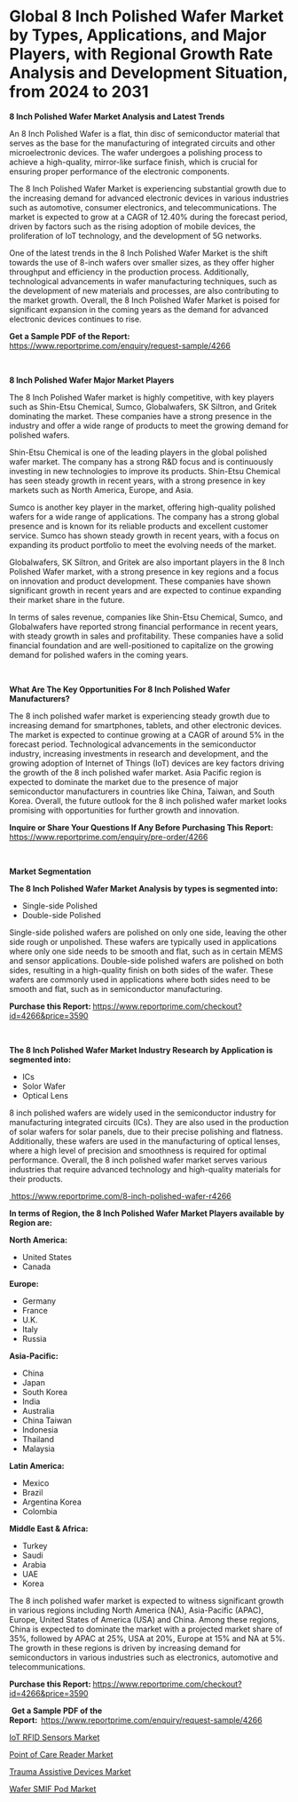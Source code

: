 <p><h1>Global 8 Inch Polished Wafer Market by Types, Applications, and Major Players, with Regional Growth Rate Analysis and Development Situation, from 2024 to 2031</h1></p><p><strong>8 Inch Polished Wafer Market Analysis and Latest Trends</strong></p>
<p><p>An 8 Inch Polished Wafer is a flat, thin disc of semiconductor material that serves as the base for the manufacturing of integrated circuits and other microelectronic devices. The wafer undergoes a polishing process to achieve a high-quality, mirror-like surface finish, which is crucial for ensuring proper performance of the electronic components.</p><p>The 8 Inch Polished Wafer Market is experiencing substantial growth due to the increasing demand for advanced electronic devices in various industries such as automotive, consumer electronics, and telecommunications. The market is expected to grow at a CAGR of 12.40% during the forecast period, driven by factors such as the rising adoption of mobile devices, the proliferation of IoT technology, and the development of 5G networks.</p><p>One of the latest trends in the 8 Inch Polished Wafer Market is the shift towards the use of 8-inch wafers over smaller sizes, as they offer higher throughput and efficiency in the production process. Additionally, technological advancements in wafer manufacturing techniques, such as the development of new materials and processes, are also contributing to the market growth. Overall, the 8 Inch Polished Wafer Market is poised for significant expansion in the coming years as the demand for advanced electronic devices continues to rise.</p></p>
<p><strong>Get a Sample PDF of the Report:&nbsp;</strong> <a href="https://www.reportprime.com/enquiry/request-sample/4266">https://www.reportprime.com/enquiry/request-sample/4266</a></p>
<p>&nbsp;</p>
<p><strong>8 Inch Polished Wafer Major Market Players</strong></p>
<p><p>The 8 Inch Polished Wafer market is highly competitive, with key players such as Shin-Etsu Chemical, Sumco, Globalwafers, SK Siltron, and Gritek dominating the market. These companies have a strong presence in the industry and offer a wide range of products to meet the growing demand for polished wafers.</p><p>Shin-Etsu Chemical is one of the leading players in the global polished wafer market. The company has a strong R&D focus and is continuously investing in new technologies to improve its products. Shin-Etsu Chemical has seen steady growth in recent years, with a strong presence in key markets such as North America, Europe, and Asia.</p><p>Sumco is another key player in the market, offering high-quality polished wafers for a wide range of applications. The company has a strong global presence and is known for its reliable products and excellent customer service. Sumco has shown steady growth in recent years, with a focus on expanding its product portfolio to meet the evolving needs of the market.</p><p>Globalwafers, SK Siltron, and Gritek are also important players in the 8 Inch Polished Wafer market, with a strong presence in key regions and a focus on innovation and product development. These companies have shown significant growth in recent years and are expected to continue expanding their market share in the future.</p><p>In terms of sales revenue, companies like Shin-Etsu Chemical, Sumco, and Globalwafers have reported strong financial performance in recent years, with steady growth in sales and profitability. These companies have a solid financial foundation and are well-positioned to capitalize on the growing demand for polished wafers in the coming years.</p></p>
<p>&nbsp;</p>
<p><strong>What Are The Key Opportunities For 8 Inch Polished Wafer Manufacturers?</strong></p>
<p><p>The 8 inch polished wafer market is experiencing steady growth due to increasing demand for smartphones, tablets, and other electronic devices. The market is expected to continue growing at a CAGR of around 5% in the forecast period. Technological advancements in the semiconductor industry, increasing investments in research and development, and the growing adoption of Internet of Things (IoT) devices are key factors driving the growth of the 8 inch polished wafer market. Asia Pacific region is expected to dominate the market due to the presence of major semiconductor manufacturers in countries like China, Taiwan, and South Korea. Overall, the future outlook for the 8 inch polished wafer market looks promising with opportunities for further growth and innovation.</p></p>
<p><strong>Inquire or Share Your Questions If Any Before Purchasing This Report:</strong> <a href="https://www.reportprime.com/enquiry/pre-order/4266">https://www.reportprime.com/enquiry/pre-order/4266</a></p>
<p>&nbsp;</p>
<p><strong>Market Segmentation</strong></p>
<p><strong>The 8 Inch Polished Wafer Market Analysis by types is segmented into:</strong></p>
<p><ul><li>Single-side Polished</li><li>Double-side Polished</li></ul></p>
<p><p>Single-side polished wafers are polished on only one side, leaving the other side rough or unpolished. These wafers are typically used in applications where only one side needs to be smooth and flat, such as in certain MEMS and sensor applications. Double-side polished wafers are polished on both sides, resulting in a high-quality finish on both sides of the wafer. These wafers are commonly used in applications where both sides need to be smooth and flat, such as in semiconductor manufacturing.</p></p>
<p><strong>Purchase this Report:&nbsp;</strong><a href="https://www.reportprime.com/checkout?id=4266&price=3590">https://www.reportprime.com/checkout?id=4266&price=3590</a></p>
<p>&nbsp;</p>
<p><strong>The 8 Inch Polished Wafer Market Industry Research by Application is segmented into:</strong></p>
<p><ul><li>ICs</li><li>Solor Wafer</li><li>Optical Lens</li></ul></p>
<p><p>8 inch polished wafers are widely used in the semiconductor industry for manufacturing integrated circuits (ICs). They are also used in the production of solar wafers for solar panels, due to their precise polishing and flatness. Additionally, these wafers are used in the manufacturing of optical lenses, where a high level of precision and smoothness is required for optimal performance. Overall, the 8 inch polished wafer market serves various industries that require advanced technology and high-quality materials for their products.</p></p>
<p><a href="https://www.reportprime.com/8-inch-polished-wafer-r4266">&nbsp;https://www.reportprime.com/8-inch-polished-wafer-r4266</a></p>
<p><strong>In terms of Region, the 8 Inch Polished Wafer Market Players available by Region are:</strong></p>
<p>
    <p> <strong> North America: </strong>
        <ul>
            <li>United States</li>
            <li>Canada</li>
        </ul>
        </p> 
    <p> <strong> Europe: </strong>
        <ul>
            <li>Germany</li>
            <li>France</li>
            <li>U.K.</li>
            <li>Italy</li>
            <li>Russia</li>
        </ul>
        </p> 
    <p> <strong> Asia-Pacific: </strong>
        <ul>
            <li>China</li>
            <li>Japan</li>
            <li>South Korea</li>
            <li>India</li>
            <li>Australia</li>
            <li>China Taiwan</li>
            <li>Indonesia</li>
            <li>Thailand</li>
            <li>Malaysia</li>
        </ul>
        </p> 
    <p> <strong> Latin America: </strong>
        <ul>
            <li>Mexico</li>
            <li>Brazil</li>
            <li>Argentina Korea</li>
            <li>Colombia</li>
        </ul>
        </p> 
    <p> <strong> Middle East & Africa: </strong>
        <ul>
            <li>Turkey</li>
            <li>Saudi</li>
            <li>Arabia</li>
            <li>UAE</li>
            <li>Korea</li>
        </ul>
    </p>
    </p>
<p><p>The 8 inch polished wafer market is expected to witness significant growth in various regions including North America (NA), Asia-Pacific (APAC), Europe, United States of America (USA) and China. Among these regions, China is expected to dominate the market with a projected market share of 35%, followed by APAC at 25%, USA at 20%, Europe at 15% and NA at 5%. The growth in these regions is driven by increasing demand for semiconductors in various industries such as electronics, automotive and telecommunications.</p></p>
<p><strong>Purchase this Report: </strong><a href="https://www.reportprime.com/checkout?id=4266&price=3590">https://www.reportprime.com/checkout?id=4266&price=3590</a></p>
<p>&nbsp;<strong>Get a Sample PDF of the Report:&nbsp;&nbsp;</strong><a href="https://www.reportprime.com/enquiry/request-sample/4266">https://www.reportprime.com/enquiry/request-sample/4266</a></p>
<p><strong></strong></p>
<p><p><a href="https://github.com/setiawananhar13/Market-Research-Report-List-1/blob/main/iot-rfid-sensors-market.md">IoT RFID Sensors Market</a></p><p><a href="https://issuu.com/reportprime-2/docs/point-of-care-reader-market-size-2030.pptx">Point of Care Reader Market</a></p><p><a href="https://issuu.com/reportprime-2/docs/trauma-assistive-devices-market-size-2030.pptx">Trauma Assistive Devices Market</a></p><p><a href="https://github.com/sahltyb2/Market-Research-Report-List-1/blob/main/wafer-smif-pod-market.md">Wafer SMIF Pod Market</a></p></p>